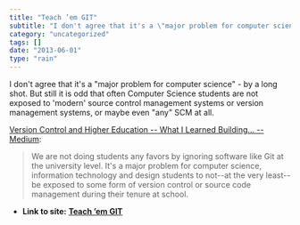 ```yaml
---
title: "Teach ’em GIT"
subtitle: "I don't agree that it's a \"major problem for computer science\" - by a long"
category: "uncategorized"
tags: []
date: "2013-06-01"
type: "rain"
---
```

I don't agree that it's a "major problem for computer science" - by a long
shot. But still it is odd that often Computer Science students are not exposed
to 'modern' source control management systems or version management systems,
or maybe even "any" SCM at all.

[Version Control and Higher Education -- What I Learned Building… --
Medium](<https://medium.com/what-i-learned-building/78dc8e3f66f1>):

> We are not doing students any favors by ignoring software like Git at the
> university level. It's a major problem for computer science, information
> technology and design students to not--at the very least--be exposed to some
> form of version control or source code management during their tenure at
> school.




* **Link to site:** **[Teach ’em GIT](None)**